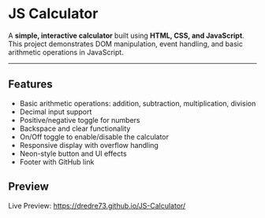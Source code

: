 # JS Calculator

A **simple, interactive calculator** built using **HTML, CSS, and JavaScript**. This project demonstrates DOM manipulation, event handling, and basic arithmetic operations in JavaScript.  

---

## Features

- Basic arithmetic operations: addition, subtraction, multiplication, division
- Decimal input support
- Positive/negative toggle for numbers
- Backspace and clear functionality
- On/Off toggle to enable/disable the calculator
- Responsive display with overflow handling
- Neon-style button and UI effects
- Footer with GitHub link

## Preview
Live Preview: https://dredre73.github.io/JS-Calculator/
